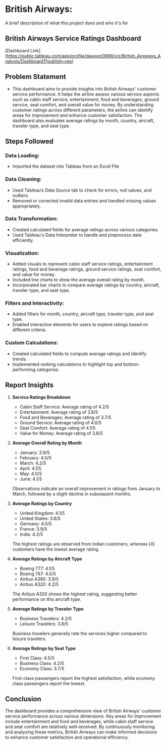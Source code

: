 # British Airways:

A brief description of what this project does and who it's for

## British Airways Service Ratings Dashboard
[Dashboard Link] (https://public.tableau.com/app/profile/dawood3998/viz/British_Aireways_Analysis/Dashboard1?publish=yes)

## Problem Statement
- This dashboard aims to provide insights into British Airways' customer service performance. It helps the airline assess various service aspects such as cabin staff service, entertainment, food and beverages, ground service, seat comfort, and overall value for money. By understanding customer ratings across different parameters, the airline can identify areas for improvement and enhance customer satisfaction. The dashboard also evaluates average ratings by month, country, aircraft, traveler type, and seat type.

## Steps Followed

### Data Loading:

- Imported the dataset into Tableau from an Excel File

### Data Cleaning:

- Used Tableau’s Data Source tab to check for errors, null values, and outliers.
- Removed or corrected invalid data entries and handled missing values appropriately.

### Data Transformation:

- Created calculated fields for average ratings across various categories.
- Used Tableau's Data Interpreter to handle and preprocess data efficiently.

### Visualization:

- Added visuals to represent cabin staff service ratings, entertainment ratings, food and beverage ratings, ground service ratings, seat comfort, and value for money.
- Included line charts to show the average overall rating by month.
- Incorporated bar charts to compare average ratings by country, aircraft, traveler type, and seat type.

### Filters and Interactivity:

- Added filters for month, country, aircraft type, traveler type, and seat type.
- Enabled interactive elements for users to explore ratings based on different criteria.

### Custom Calculations:

- Created calculated fields to compute average ratings and identify trends.
- Implemented ranking calculations to highlight top and bottom-performing categories.

## Report Insights

1. **Service Ratings Breakdown**
   - Cabin Staff Service: Average rating of 4.2/5
   - Entertainment: Average rating of 3.8/5
   - Food and Beverages: Average rating of 3.7/5
   - Ground Service: Average rating of 4.0/5
   - Seat Comfort: Average rating of 4.1/5
   - Value for Money: Average rating of 3.6/5

2. **Average Overall Rating by Month**
   - January: 3.9/5
   - February: 4.0/5
   - March: 4.2/5
   - April: 4.1/5
   - May: 4.0/5
   - June: 4.1/5

   Observations indicate an overall improvement in ratings from January to March, followed by a slight decline in subsequent months.

3. **Average Ratings by Country**
   - United Kingdom: 4.1/5
   - United States: 3.8/5
   - Germany: 4.0/5
   - France: 3.9/5
   - India: 4.2/5

   The highest ratings are observed from Indian customers, whereas US customers have the lowest average rating.

4. **Average Ratings by Aircraft Type**
   - Boeing 777: 4.1/5
   - Boeing 787: 4.0/5
   - Airbus A380: 3.9/5
   - Airbus A320: 4.2/5

   The Airbus A320 shows the highest rating, suggesting better performance on this aircraft type.

5. **Average Ratings by Traveler Type**
   - Business Travelers: 4.2/5
   - Leisure Travelers: 3.8/5

   Business travelers generally rate the services higher compared to leisure travelers.

6. **Average Ratings by Seat Type**
   - First Class: 4.5/5
   - Business Class: 4.2/5
   - Economy Class: 3.7/5

   First-class passengers report the highest satisfaction, while economy class passengers report the lowest.

## Conclusion
The dashboard provides a comprehensive view of British Airways' customer service performance across various dimensions. Key areas for improvement include entertainment and food and beverages, while cabin staff service and seat comfort are relatively well-received. By continuously monitoring and analyzing these metrics, British Airways can make informed decisions to enhance customer satisfaction and operational efficiency.
